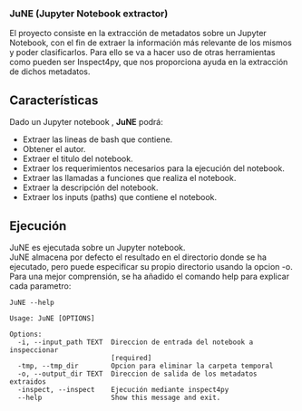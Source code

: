 ### JuNE (Jupyter Notebook extractor)
El proyecto consiste en la extracción de metadatos sobre un Jupyter Notebook, con el fin de extraer la información más relevante de los mismos y poder clasificarlos.
Para ello se va a hacer uso de otras herramientas como pueden ser Inspect4py, que nos proporciona ayuda en la extracción de dichos metadatos.

## Características 
Dado un Jupyter notebook , **JuNE** podrá: 
- Extraer las lineas de bash que contiene. 
- Obtener el autor. 
- Extraer el titulo del notebook. 
- Extraer los requerimientos necesarios para la ejecución del notebook. 
- Extraer las llamadas a funciones que realiza el notebook. 
- Extraer la descripción del notebook. 
- Extraer los inputs (paths) que contiene el notebook.

## Ejecución 
JuNE es ejecutada sobre un Jupyter notebook.\
JuNE almacena por defecto el resultado en el directorio donde se ha ejecutado, pero puede especificar su propio directorio usando la opcion -o. \
Para una mejor comprensión, se ha añadido el comando help para explicar cada parametro: 

```
JuNE --help

Usage: JuNE [OPTIONS]

Options:
  -i, --input_path TEXT  Direccion de entrada del notebook a inspeccionar
                         [required]
  -tmp, --tmp_dir        Opcion para eliminar la carpeta temporal
  -o, --output_dir TEXT  Direccion de salida de los metadatos extraidos
  -inspect, --inspect    Ejecución mediante inspect4py
  --help                 Show this message and exit.

```
